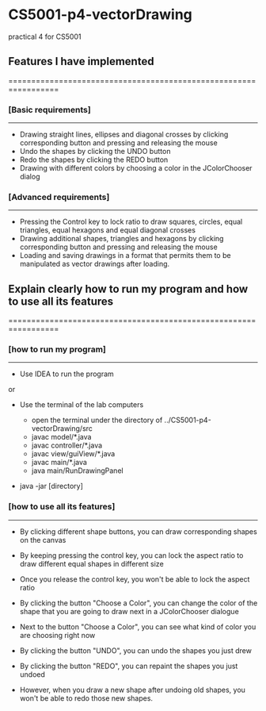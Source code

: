 # CS5001-p4-vectorDrawing

practical 4 for CS5001

## Features I have implemented
=================================================================

### [Basic requirements]
---------------------
- Drawing straight lines, ellipses and diagonal crosses 
  by clicking corresponding button and pressing and releasing the mouse
- Undo the shapes by clicking the UNDO button
- Redo the shapes by clicking the REDO button
- Drawing with different colors by choosing a color in the JColorChooser dialog

### [Advanced requirements]
---------------------

- Pressing the Control key to lock ratio to draw squares, circles, equal triangles, equal hexagons and equal diagonal crosses
- Drawing additional shapes, triangles and hexagons 
  by clicking corresponding button and pressing and releasing the mouse
- Loading and saving drawings in a format that permits them to be manipulated as vector drawings after loading.


## Explain clearly how to run my program and how to use all its features
=================================================================

### [how to run my program]
---------------------
- Use IDEA to run the program

or

- Use the terminal of the lab computers
	- open the terminal under the directory of ../CS5001-p4-vectorDrawing/src
	- javac model/*.java
	- javac controller/*.java
	- javac view/guiView/*.java
	- javac main/*.java
	- java main/RunDrawingPanel

- java -jar [directory]


### [how to use all its features]
---------------------

- By clicking different shape buttons, you can draw corresponding shapes on the canvas
- By keeping pressing the control key, you can lock the aspect ratio to draw different equal shapes in different size
- Once you release the control key, you won't be able to lock the aspect ratio

- By clicking the button "Choose a Color", you can change the color of the shape that you are going to draw next in a JColorChooser dialogue

- Next to the button "Choose a Color", you can see what kind of color you are choosing right now

- By clicking the button "UNDO", you can undo the shapes you just drew
- By clicking the button "REDO", you can repaint  the shapes you just undoed
- However, when you draw a new shape after undoing old shapes, you won't be able to redo those new shapes.
